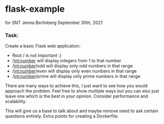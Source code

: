# flask-example
for SNT
Jenna Berlinberg
September 30th, 2021


### Task:
Create a basic Flask web application:

- Root / is not important :)
- /<int:number> will display integers from 1 to that number
- /<int:number>/odd will display only odd numbers in that range
- /<int:number>/even will display only even numbers in that range
- /<int:number>/prime will display only prime numbers in that range

There are many ways to achieve this, I just want to see how you would approach the problem.
Feel free to show multiple ways but you can also just leave one which is the best in your opinion.
Consider performance and scalability.

This will give us a base to talk about and maybe remove need to ask certain questions entirely.
Extra points for creating a Dockerfile.
